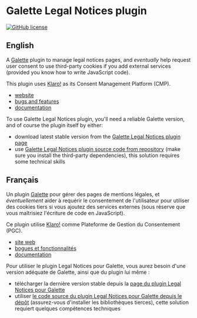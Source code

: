 # Galette Legal Notices plugin

[![GitHub license](https://img.shields.io/github/license/gagnieray/plugin-legalnotices
)](https://github.com/gagnieray/plugin-legalnotices/blob/master/COPYING)

## English

A [Galette](https://galette.eu) plugin to manage legal notices pages, and *eventually* help request user consent to use third-party cookies if you add external services (provided you know how to write JavaScript code).

This plugin uses [Klaro!](https://github.com/klaro-org/klaro-js) as its Consent Management Platform (CMP).

* [website](https://gagnieray.github.io/plugin-legalnotices/)
* [bugs and features](https://github.com/gagnieray/plugin-legalnotices/issues)
* [documentation](https://gagnieray.github.io/plugin-legalnotices/documentation.html)

To use Galette Legal Notices plugin, you'll need a reliable Galette version, and of course the plugin itself by either:

* download latest stable version from the [Galette Legal Notices plugin page](https://gagnieray.github.io/plugin-legalnotices/)
* use [Galette Legal Notices plugin source code from repository](https://github.com/gagnieray/plugin-legalnotices/) (make sure you install the third-party dependencies), this solution requires some technical skills

## Français

Un plugin [Galette](https://galette.eu) pour gérer des pages de mentions légales, et *éventuellement* aider à requérir le consentement de l'utilisateur pour utiliser des cookies tiers si vous ajoutez des services externes (sous réserve que vous maîtrisiez l'écriture de code en JavaScript).

Ce plugin utilise [Klaro!](https://github.com/klaro-org/klaro-js) comme Plateforme de Gestion du Consentement (PGC).

* [site web](https://gagnieray.github.io/plugin-legalnotices/)
* [bogues et fonctionnalités](https://github.com/gagnieray/plugin-legalnotices/issues)
* [documentation](https://gagnieray.github.io/plugin-legalnotices/documentation.html)

Pour utiliser le plugin Legal Notices pour Galette, vous aurez besoin d'une version adéquate de Galette, ainsi que du plugin lui même :

* télécharger la dernière version stable depuis la [page du  plugin Legal Notices pour Galette](https://gagnieray.github.io/plugin-legalnotices/)
* utiliser [le code source du plugin Legal Notices pour Galette depuis le dépôt](https://github.com/gagnieray/plugin-legalnotices/) (assurez-vous d'installer les bibliothèques tierces), cette solution requiert quelques compétences techniques

